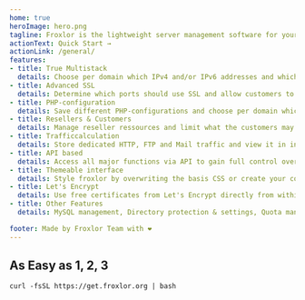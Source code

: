 ```yaml
---
home: true
heroImage: hero.png
tagline: Froxlor is the lightweight server management software for your needs.
actionText: Quick Start →
actionLink: /general/
features:
- title: True Multistack
  details: Choose per domain which IPv4 and/or IPv6 addresses and which ports should be used.
- title: Advanced SSL
  details: Determine which ports should use SSL and allow customers to store certificates per domain.
- title: PHP-configuration
  details: Save different PHP-configurations and choose per domain which php.ini should be used (FCGI/FPM only).
- title: Resellers & Customers
  details: Manage reseller ressources and limit what the customers may use in the dedicated customerpanel.
- title: Trafficcalculation
  details: Store dedicated HTTP, FTP and Mail traffic and view it in interactive graphs.
- title: API based
  details: Access all major functions via API to gain full control over your hosting. See API guide for more information.
- title: Themeable interface
  details: Style froxlor by overwriting the basis CSS or create your complete own theme.
- title: Let's Encrypt
  details: Use free certificates from Let's Encrypt directly from within froxlor.
- title: Other Features
  details: MySQL management, Directory protection & settings, Quota management

footer: Made by Froxlor Team with ❤
---
```


## As Easy as 1, 2, 3

```shell
curl -fsSL https://get.froxlor.org | bash
```
